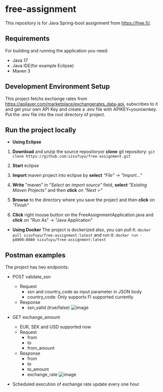 # free-assignment

This repository is for Java Spring-boot assignment from https://free.fi/. 

## Requirements
For building and running the application you need:
- Java 17
- Java IDE(for example Eclipse)
- Maven 3

## Development Environment Setup
This project fetchs exchange rates from https://apilayer.com/marketplace/exchangerates_data-api, subscribes to it and get your own API Key and create a .env file with 
APIKEY=yourownkey. Put the .env file into the root directory of project. 

## Run the project locally
* **Using Eclipse**
1. **Download** and unzip the source repositoryor **clone** git repository:
      ```git clone https://github.com:sisufuyu/free-assignment.git```

2. **Start** eclipse

3. **Import** maven project into eclipse by **select** _"File" &#8594; "Import..."_<br>

4. **Write** "maven" in _"Select an import source"_ field, **select** _"Existing Maven Projects"_ and then **click** on _"Next >"_<br>

5. **Browse** to the directory where you save the project and then **click** on _"Finish"_<br>

6. **Click** right mouse button on the FreeAssignmentApplication.java and **click** on "Run As" -> "Java Application"

* **Using Docker**
The project is dockerized also, you can pull it:
``` docker pull sisufuyu/free-assignment:latest ```
and run it:
``` docker run -p8000:8080 sisufuyu/free-assignment:latest ```

## Postman examples
The project has two endpoints:
* POST validate_ssn
    * Request
        * ssn and country_code as input parameter in JSON body
        * country_code: Only supports FI supported currently
    * Response
        * ssn_valid (true/false)
![image](https://user-images.githubusercontent.com/20355911/231526842-61b7c1c7-331a-41fd-afbf-e38eb46d5c4d.png)

* GET exchange_amount
    * EUR, SEK and USD supported now
    * Request
        * from
        * to
        * from_amount
    * Response
        * from
        * to
        * to_amount
        * exchange_rate
![image](https://user-images.githubusercontent.com/20355911/231528256-87d8978c-7396-462e-b397-7bc8520b7066.png)

* Scheduled execution of exchange rate update every one hour

    
